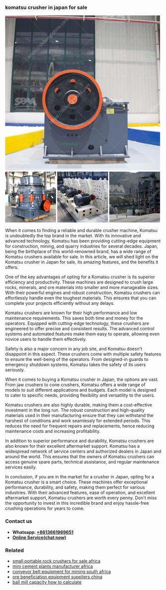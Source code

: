 <h3>komatsu crusher in japan for sale</h3><img src='1708497990.jpg' alt=''><p>When it comes to finding a reliable and durable crusher machine, Komatsu is undoubtedly the top brand in the market. With its innovative and advanced technology, Komatsu has been providing cutting-edge equipment for construction, mining, and quarry industries for several decades. Japan, being the birthplace of this world-renowned brand, has a wide range of Komatsu crushers available for sale. In this article, we will shed light on the Komatsu crusher in Japan for sale, its amazing features, and the benefits it offers.</p><p>One of the key advantages of opting for a Komatsu crusher is its superior efficiency and productivity. These machines are designed to crush large rocks, minerals, and ore materials into smaller and more manageable sizes. With their powerful engines and robust construction, Komatsu crushers can effortlessly handle even the toughest materials. This ensures that you can complete your projects efficiently without any delays.</p><p>Komatsu crushers are known for their high performance and low maintenance requirements. This saves both time and money for the operators. Equipped with cutting-edge technology, these crushers are engineered to offer precise and consistent results. The advanced control systems and automated features make them easy to operate, allowing even novice users to handle them effectively.</p><p>Safety is also a major concern in any job site, and Komatsu doesn't disappoint in this aspect. These crushers come with multiple safety features to ensure the well-being of the operators. From designed-in guards to emergency shutdown systems, Komatsu takes the safety of its users seriously.</p><p>When it comes to buying a Komatsu crusher in Japan, the options are vast. From jaw crushers to cone crushers, Komatsu offers a wide range of models to suit different applications and budgets. Each model is designed to cater to specific needs, providing flexibility and versatility to the users.</p><p>Komatsu crushers are also highly durable, making them a cost-effective investment in the long run. The robust construction and high-quality materials used in their manufacturing ensure that they can withstand the harshest of conditions and work seamlessly for extended periods. This reduces the need for frequent repairs and replacements, hence reducing maintenance costs and increasing profitability.</p><p>In addition to superior performance and durability, Komatsu crushers are also known for their excellent aftermarket support. Komatsu has a widespread network of service centers and authorized dealers in Japan and around the world. This ensures that the owners of Komatsu crushers can access genuine spare parts, technical assistance, and regular maintenance services easily.</p><p>In conclusion, if you are in the market for a crusher in Japan, opting for a Komatsu crusher is a smart choice. These machines offer exceptional performance, durability, and safety, making them perfect for various industries. With their advanced features, ease of operation, and excellent aftermarket support, Komatsu crushers are worth every penny. Don't miss the opportunity to invest in this incredible brand and enjoy hassle-free crushing operations for years to come.</p><h3>Contact us</h3><ul><li><strong>Whatsapp:&nbsp;<a href="https://wa.me/8613661969651">+8613661969651</a></strong></li><li><a href="https://swt.shibang-china.com/?git&amp;zhl&amp;komatsu crusher in japan for sale"><strong>Online Service(chat now)</strong></a></li></ul><h3>Related</h3><ul><li><a href='small portable rock crushers for sale africa.md'>small portable rock crushers for sale africa</a></li><li><a href='mini cement plants manufacturer africa.md'>mini cement plants manufacturer africa</a></li><li><a href='conveyor belt equipment for mining south africa.md'>conveyor belt equipment for mining south africa</a></li><li><a href='ore beneficiation equipment suppliers china.md'>ore beneficiation equipment suppliers china</a></li><li><a href='ball mill capacity how to calculate.md'>ball mill capacity how to calculate</a></li></ul>
